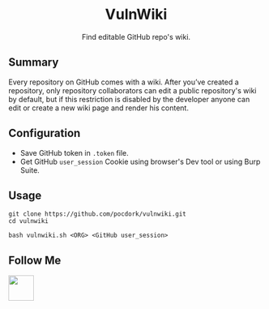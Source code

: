<p align="center">
	<br>
	<h1 align="center">VulnWiki</h1>
	<p align="center">Find editable GitHub repo's wiki.</p>
</p>

<h2>Summary</h2>
<p>
  Every repository on GitHub comes with a wiki. After you’ve created a repository, only repository collaborators can edit a public repository's wiki by default, but if this restriction is disabled by the developer anyone can edit or create a new wiki page and render his content.
</p>

<h2>Configuration</h2>

* Save GitHub token in <code>.token</code> file.
* Get GitHub <code>user_session</code> Cookie using browser's Dev tool or using Burp Suite.


<h2>Usage</h2>
<p>
  
```
git clone https://github.com/pocdork/vulnwiki.git
cd vulnwiki
```
```
bash vulnwiki.sh <ORG> <GitHub user_session>
```


<h2>Follow Me</h2>

<p>
<a href="https://twitter.com/pocdork/"><img src="http://i.imgur.com/tXSoThF.png" width="50" height="50"></a>

</p>
